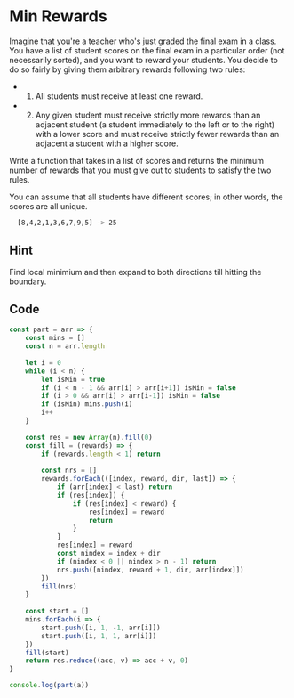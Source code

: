 # Min Rewards

Imagine that you're a teacher who's just graded the final exam in a class. You have a list of student scores on the final exam in a particular order (not necessarily sorted), and you want to reward your students. You decide to do so fairly by giving them arbitrary rewards following two rules: 

- 1) All students must receive at least one reward.
- 2) Any given student must receive strictly more rewards than an adjacent student (a student immediately to the left or to the right) with a lower score and must receive strictly fewer rewards than an adjacent a student with a higher score. 

Write a function that takes in a list of scores and returns the minimum number of rewards that you must give out to students to satisfy the two rules.

You can assume that all students have different scores; in other words, the scores are all unique.

```bash
  [8,4,2,1,3,6,7,9,5] -> 25
```  

## Hint

Find local minimium and then expand to both directions till hitting the boundary.

## Code

```javascript
const part = arr => {
	const mins = []
	const n = arr.length
	
	let i = 0
	while (i < n) {
		let isMin = true
		if (i < n - 1 && arr[i] > arr[i+1]) isMin = false
		if (i > 0 && arr[i] > arr[i-1]) isMin = false
		if (isMin) mins.push(i)
		i++
	}
	
	const res = new Array(n).fill(0)
	const fill = (rewards) => {
		if (rewards.length < 1) return
		
		const nrs = []
		rewards.forEach(([index, reward, dir, last]) => {
			if (arr[index] < last) return
			if (res[index]) {
				if (res[index] < reward) {
					res[index] = reward
					return
				}				
			}
			res[index] = reward
			const nindex = index + dir
			if (nindex < 0 || nindex > n - 1) return
			nrs.push([nindex, reward + 1, dir, arr[index]])
		})
		fill(nrs)
	}
	
	const start = []
	mins.forEach(i => {
		start.push([i, 1, -1, arr[i]])
		start.push([i, 1, 1, arr[i]])
	})
	fill(start)
	return res.reduce((acc, v) => acc + v, 0)
}

console.log(part(a))
```